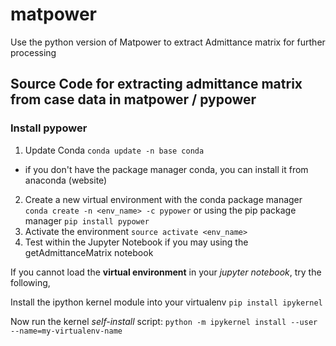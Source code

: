 # matpower
Use the python version of Matpower to extract Admittance matrix for further processing

## Source Code for extracting admittance matrix from case data in matpower / pypower

### Install pypower

1. Update Conda
`conda update -n base conda`
- if you don't have the package manager conda, you can install it from anaconda (website)
2. Create a new virtual environment with the conda package manager
`conda create -n <env_name> -c pypower`
or using the pip package manager
`pip install pypower`
3. Activate the environment
`source activate <env_name>`
4. Test within the Jupyter Notebook if you may using the getAdmittanceMatrix notebook

If you cannot load the **virtual environment** in your _jupyter notebook_, try the following,

Install the ipython kernel module into your virtualenv
`pip install ipykernel`

Now run the kernel *self-install* script:
`python -m ipykernel install --user --name=my-virtualenv-name`
